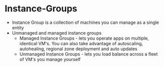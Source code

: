 # Instance-Groups

* Instance Group is a collection of machines you can manage as a single entity
* Unmanaged and managed instance groups
    * Managed Instance Groups - lets you operate apps on multiple, identical VM's. You can also take advantage of autoscaling, autohealing, regional zone deployment and auto updates
    * Unmanaged Instance Groups - lets you load balance across a fleet of VM's you manage yourself
